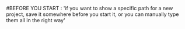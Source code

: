 

#BEFORE YOU START :
  'if you want to show a specific path for a new project, save it somewhere before you start it, or you can manually type them     all in the right way'


